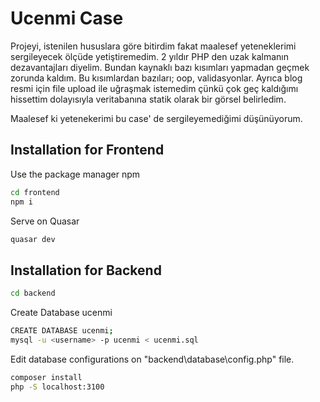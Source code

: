 # Ucenmi Case

Projeyi, istenilen hususlara göre bitirdim fakat maalesef yeteneklerimi sergileyecek ölçüde yetiştiremedim. 2 yıldır PHP den uzak kalmanın dezavantajları diyelim. Bundan kaynaklı bazı kısımları yapmadan geçmek zorunda kaldım. Bu kısımlardan bazıları; oop, validasyonlar. Ayrıca blog resmi için file upload ile uğraşmak istemedim çünkü çok geç kaldığımı hissettim dolayısıyla veritabanına statik olarak bir görsel belirledim.

Maalesef ki yetenekerimi bu case' de sergileyemediğimi düşünüyorum.

## Installation for Frontend

Use the package manager npm

```bash
cd frontend
npm i
```
Serve on Quasar

```bash
quasar dev
```

## Installation for Backend

```bash
cd backend
```

Create Database ucenmi

```bash
CREATE DATABASE ucenmi;
mysql -u <username> -p ucenmi < ucenmi.sql
```

Edit database configurations on "backend\database\config.php" file.


```bash
composer install
php -S localhost:3100
```
